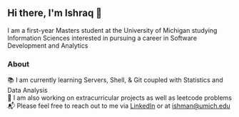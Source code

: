 ## Hi there, I'm Ishraq 👋

I am a first-year Masters student at the University of Michigan studying Information Sciences interested in pursuing a career in Software Development and Analytics

### About
📚 I am currently learning Servers, Shell, & Git coupled with Statistics and Data Analysis <br/>
🔬 I am also working on extracurricular projects as well as leetcode problems<br/>
📬 Please feel free to reach out to me via [LinkedIn](http://www.linkedin.com/in/1shman00) or at ishman@umich.edu<br/>
<!--
**1shman/1shman** is a ✨ _special_ ✨ repository because its `README.md` (this file) appears on your GitHub profile.

Here are some ideas to get you started:

- 🔭 I’m currently working on ...
- 🌱 I’m currently learning ...
- 👯 I’m looking to collaborate on ...
- 🤔 I’m looking for help with ...
- 💬 Ask me about ...
- 📫 How to reach me: ...
- 😄 Pronouns: ...
- ⚡ Fun fact: ...
-->
